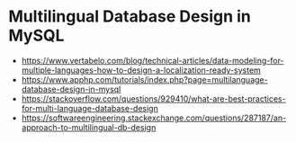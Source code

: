 # Multilingual Database Design in MySQL

- https://www.vertabelo.com/blog/technical-articles/data-modeling-for-multiple-languages-how-to-design-a-localization-ready-system
- https://www.apphp.com/tutorials/index.php?page=multilanguage-database-design-in-mysql
- https://stackoverflow.com/questions/929410/what-are-best-practices-for-multi-language-database-design
- https://softwareengineering.stackexchange.com/questions/287187/an-approach-to-multilingual-db-design

